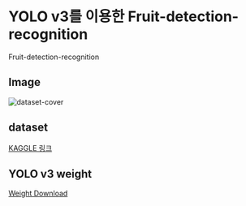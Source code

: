 YOLO v3를 이용한 Fruit-detection-recognition 
==========
Fruit-detection-recognition 

Image
 -------------
![dataset-cover](https://user-images.githubusercontent.com/106592497/182137506-afbc86bd-6bbd-4e42-937a-df030fa90da8.jpg)

dataset
 -----------------
 [KAGGLE 링크](https://www.kaggle.com/datasets/mbkinaci/fruit-images-for-object-detectionhttp://www.deepedu.ai/)

YOLO v3 weight 
 -------------
 [Weight Download](https://velog.io/@jeongm/yolov3-weight%EA%B0%80%EC%A4%91%EC%B9%98-%EB%8B%A4%EC%9A%B4)
